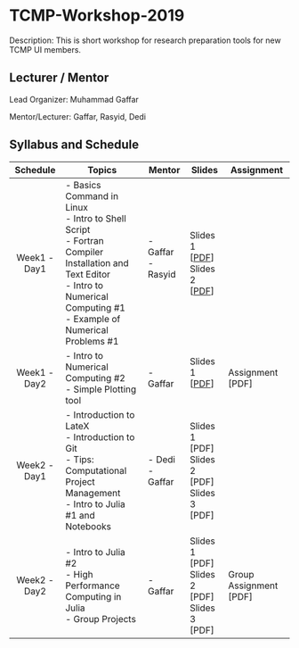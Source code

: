 # TCMP-Workshop-2019

Description: This is short workshop for research preparation tools for new TCMP UI members.

## Lecturer / Mentor
Lead Organizer: Muhammad Gaffar

Mentor/Lecturer: Gaffar, Rasyid, Dedi

## Syllabus and Schedule
| Schedule     | Topics                                                                                                                                                                  | Mentor                  | Slides                                        | Assignment            |
|:------------:|-------------------------------------------------------------------------------------------------------------------------------------------------------------------------|-------------------------|-----------------------------------------------|-----------------------|
| Week1 - Day1 | - Basics Command in Linux <br/> - Intro to Shell Script<br/> - Fortran Compiler Installation and Text Editor &nbsp; &nbsp;<br/> - Intro to Numerical Computing #1<br/> - Example of Numerical Problems #1<br/> | - Gaffar<br/> - Rasyid &nbsp; &nbsp; &nbsp;| Slides 1 [[PDF](https://www.slides.com/mgaffar/deck)]<br/> Slides 2 [[PDF](day1/introToFortran/slidesFortran.pdf)]  |                       |
| Week1 - Day2 | - Intro to Numerical Computing #2<br/> - Simple Plotting tool<br/>                                   | - Gaffar | Slides 1 [[PDF](https://slides.com/mgaffar/intro-to-numeric/)]<br/> &nbsp; &nbsp; &nbsp; | Assignment [PDF]       |
| Week2 - Day1 | - Introduction to LateX<br/> - Introduction to Git<br/> - Tips: Computational Project Management<br/> - Intro to Julia #1 and Notebooks<br/>                                                | - Dedi<br/> - Gaffar | Slides 1 [PDF]<br/> Slides 2 [PDF]<br/>  Slides 3 [PDF] |                       |
| Week2 - Day2 | - Intro to Julia #2<br/> - High Performance Computing in Julia<br/> - Group Projects                                                                                              | - Gaffar | Slides 1 [PDF]<br/> Slides 2 [PDF]<br/>  Slides 3 [PDF] | Group Assignment [PDF] |
